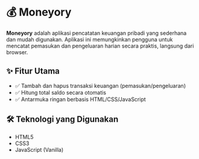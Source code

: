 # 💰 Moneyory

**Moneyory** adalah aplikasi pencatatan keuangan pribadi yang sederhana dan mudah digunakan. Aplikasi ini memungkinkan pengguna untuk mencatat pemasukan dan pengeluaran harian secara praktis, langsung dari browser.

## ✨ Fitur Utama

- ✅ Tambah dan hapus transaksi keuangan (pemasukan/pengeluaran)
- ✅ Hitung total saldo secara otomatis
- ✅ Antarmuka ringan berbasis HTML/CSS/JavaScript

## 🛠️ Teknologi yang Digunakan

- HTML5
- CSS3
- JavaScript (Vanilla)